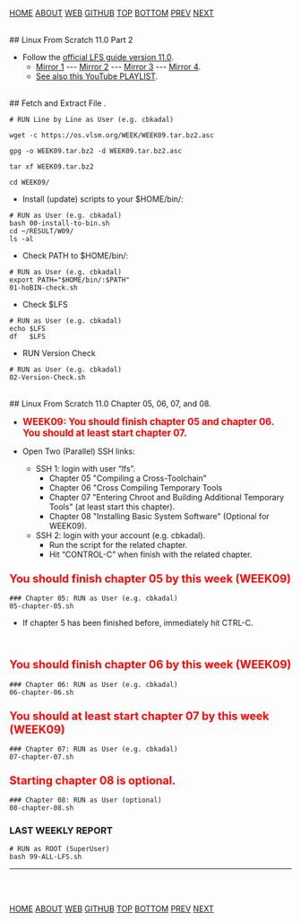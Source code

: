 ---
---

[HOME](index.md)
[ABOUT](README.md)
[WEB](https://osp4diss.vlsm.org/)
[GITHUB](https://github.com/os2xx/osp4diss/)
[TOP](#)
[BOTTOM](#endofpage)
[PREV](index.md#idx0709)
[NEXT](index.md#idx0709)

<br id="idx00">
## Linux From Scratch 11.0 Part 2

* Follow the [official LFS guide version 11.0](https://www.linuxfromscratch.org/lfs/view/11.0/).
  * [Mirror 1](https://lfs.mirror.fileplanet.com/lfs/view/11.0/) ---
    [Mirror 2](https://lfs.mirrors.hoobly.com/lfs/view/11.0/) ---
    [Mirror 3](http://lfs.mirror.jaleco.com/lfs/view/11.0/) ---
    [Mirror 4](http://lfs.mirror.jaleco.com/lfs/view/11.0/).
  * [See also this YouTube PLAYLIST](https://www.youtube.com/playlist?list=PLyc5xVO2uDsDK5_zewRXYOZA0cyjwcboE).

<br id="idx01">
## Fetch and Extract File <https://os.vlsm.org/WEEK/WEEK09.tar.bz2.asc>.

```
# RUN Line by Line as User (e.g. cbkadal)

wget -c https://os.vlsm.org/WEEK/WEEK09.tar.bz2.asc

gpg -o WEEK09.tar.bz2 -d WEEK09.tar.bz2.asc

tar xf WEEK09.tar.bz2

cd WEEK09/

```

* Install (update) scripts to your $HOME/bin/:

```
# RUN as User (e.g. cbkadal)
bash 00-install-to-bin.sh
cd ~/RESULT/W09/
ls -al

```
* Check PATH to $HOME/bin/:

```
# RUN as User (e.g. cbkadal)
export PATH="$HOME/bin/:$PATH"
01-hoBIN-check.sh

```
* Check $LFS

```
# RUN as User (e.g. cbkadal)
echo $LFS
df   $LFS

```

* RUN Version Check

```
# RUN as User (e.g. cbkadal)
02-Version-Check.sh

```

<br id="idx02">
## Linux From Scratch 11.0 Chapter 05, 06, 07, and 08.

* <span style="color:red; font-weight:bold; font-size:larger;">
  WEEK09:
  You should finish chapter 05 and chapter 06.
  You should at least start chapter 07.
  </span>

* Open Two (Parallel) SSH links:
  * SSH 1: login with user “lfs”.
    * Chapter 05 "Compiling a Cross-Toolchain"
    * Chapter 06 "Cross Compiling Temporary Tools
    * Chapter 07 "Entering Chroot and Building Additional Temporary Tools" (at least start this chapter).
    * Chapter 08 "Installing Basic System Software" (Optional for WEEK09).
  * SSH 2: login with your account (e.g. cbkadal).
    * Run the script for the related chapter.
    * Hit “CONTROL-C” when finish with the related chapter.

### <span style="color:red; font-weight:bold; font-size:larger;">You should finish chapter 05 by this week (WEEK09)</span>

```
### Chapter 05: RUN as User (e.g. cbkadal)
05-chapter-05.sh

```

* If chapter 5 has been finished before, immediately hit CTRL-C.
<br>

### <span style="color:red; font-weight:bold; font-size:larger;">You should finish chapter 06 by this week (WEEK09)</span>

```
### Chapter 06: RUN as User (e.g. cbkadal)
06-chapter-06.sh

```

### <span style="color:red; font-weight:bold; font-size:larger;">You should at least start chapter 07 by this week (WEEK09)</span>

```
### Chapter 07: RUN as User (e.g. cbkadal)
07-chapter-07.sh

```

### <span style="color:red; font-weight:bold; font-size:larger;">Starting chapter 08 is optional.</span>

```
### Chapter 08: RUN as User (optional) 
08-chapter-08.sh

```

### LAST WEEKLY REPORT

```
# RUN as ROOT (SuperUser)
bash 99-ALL-LFS.sh

```

<hr>
<br id="endofpage"><br>

[HOME](index.md)
[ABOUT](README.md)
[WEB](https://osp4diss.vlsm.org/)
[GITHUB](/https://github.com/os2xx/osp4diss)
[TOP](#)
[BOTTOM](#endofpage)
[PREV](index.md#idx0709)
[NEXT](index.md#idx0709)
<br>

